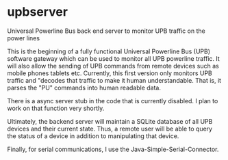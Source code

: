 # upbserver
Universal Powerline Bus back end server to monitor UPB traffic on the power lines

This is the beginning of a fully functional Universal Powerline Bus (UPB) software gateway which can be used to monitor all UPB
powerline traffic.  It will also allow the sending of UPB commands from remote devices such as mobile phones tablets etc.
Currently, this first version only monitors UPB traffic and "decodes that traffic to make it human understandable.  That is,
it parses the "PU" commands into human readable data.

There is a async server stub in the code that is currently disabled.  I plan to work on that function very shortly.

Ultimately, the backend server will maintain a SQLite database of all UPB devices and their current state.  Thus, a remote user
will be able to query the status of a device in addition to manipulating that device.

Finally, for serial communications, I use the Java-Simple-Serial-Connector.


